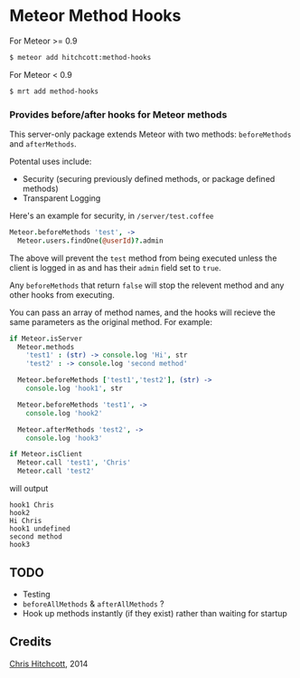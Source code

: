# Meteor Method Hooks

For Meteor >= 0.9

```bash
$ meteor add hitchcott:method-hooks
```

For Meteor < 0.9

```bash
$ mrt add method-hooks
```

### Provides before/after hooks for Meteor methods

This server-only package extends Meteor with two methods: `beforeMethods` and `afterMethods`.

Potental uses include:

* Security (securing previously defined methods, or package defined methods)
* Transparent Logging

Here's an example for security, in `/server/test.coffee`

```coffeescript
Meteor.beforeMethods 'test', ->
  Meteor.users.findOne(@userId)?.admin
```

The above will prevent the `test` method from being executed unless the client is logged in as and has their `admin` field set to `true`. 

Any `beforeMethods` that return `false` will stop the relevent method and any other hooks from executing.

You can pass an array of method names, and the hooks will recieve the same parameters as the original method. For example:

```coffeescript
if Meteor.isServer
  Meteor.methods
    'test1' : (str) -> console.log 'Hi', str
    'test2' : -> console.log 'second method'

  Meteor.beforeMethods ['test1','test2'], (str) ->
    console.log 'hook1', str

  Meteor.beforeMethods 'test1', ->
    console.log 'hook2'

  Meteor.afterMethods 'test2', ->
    console.log 'hook3'

if Meteor.isClient
  Meteor.call 'test1', 'Chris'
  Meteor.call 'test2'
```

will output

```
hook1 Chris
hook2
Hi Chris
hook1 undefined
second method
hook3
```

## TODO

* Testing
* `beforeAllMethods` & `afterAllMethods` ?
* Hook up methods instantly (if they exist) rather than waiting for startup

## Credits

[Chris Hitchcott](http://github.com/hitchcott), 2014
